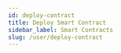 ```yaml
---
id: deploy-contract
title: Deploy Smart Contract
sidebar_label: Smart Contracts
slug: /user/deploy-contract
---
```

